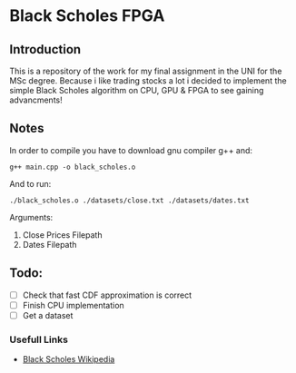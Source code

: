 # Black Scholes FPGA

## Introduction
This is a repository of the work for my final assignment in the UNI for the MSc degree. Because i like trading stocks a lot i decided to implement the simple Black Scholes algorithm on CPU, GPU & FPGA to see gaining advancments!

## Notes

In order to compile you have to download gnu compiler g++ and:
```
g++ main.cpp -o black_scholes.o
```

And to run:
```
./black_scholes.o ./datasets/close.txt ./datasets/dates.txt
```

Arguments:
1. Close Prices Filepath
2. Dates Filepath

## Todo:
- [ ] Check that fast CDF approximation is correct
- [ ] Finish CPU implementation
- [ ] Get a dataset

### Usefull Links
* [Black Scholes Wikipedia](https://en.wikipedia.org/wiki/Black%E2%80%93Scholes_model)